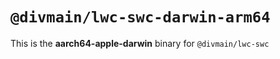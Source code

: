 # `@divmain/lwc-swc-darwin-arm64`

This is the **aarch64-apple-darwin** binary for `@divmain/lwc-swc`
